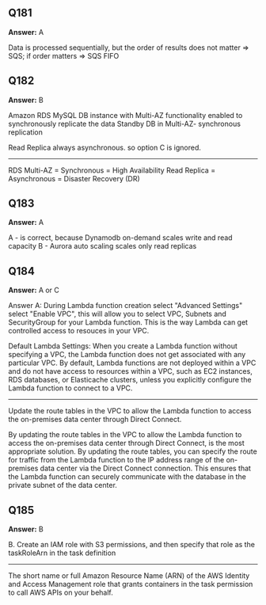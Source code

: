 ## Q181

**Answer:** A

Data is processed sequentially, but the order of results does not matter => SQS; if order matters => SQS FIFO

## Q182

**Answer:** B

Amazon RDS MySQL DB instance with Multi-AZ functionality enabled to synchronously replicate the data
Standby DB in Multi-AZ- synchronous replication

Read Replica always asynchronous. so option C is ignored.

----
RDS Multi-AZ = Synchronous = High Availability
Read Replica = Asynchronous = Disaster Recovery (DR)

## Q183

**Answer:** A

A - is correct, because Dynamodb on-demand scales write and read capacity
B - Aurora auto scaling scales only read replicas

## Q184

**Answer:** A or C

Answer A: During Lambda function creation select "Advanced Settings" select "Enable VPC", this will allow you to select VPC, Subnets and SecurityGroup for your Lambda function. This is the way Lambda can get controlled access to resouces in your VPC.

Default Lambda Settings:
When you create a Lambda function without specifying a VPC, the Lambda function does not get associated with any particular VPC. By default, Lambda functions are not deployed within a VPC and do not have access to resources within a VPC, such as EC2 instances, RDS databases, or Elasticache clusters, unless you explicitly configure the Lambda function to connect to a VPC.

-----
Update the route tables in the VPC to allow the Lambda function to access the on-premises data center through Direct Connect.

By updating the route tables in the VPC to allow the Lambda function to access the on-premises data center through Direct Connect, is the most appropriate solution. By updating the route tables, you can specify the route for traffic from the Lambda function to the IP address range of the on-premises data center via the Direct Connect connection. This ensures that the Lambda function can securely communicate with the database in the private subnet of the data center.

## Q185

**Answer:** B

B. Create an IAM role with S3 permissions, and then specify that role as the taskRoleArn in the task definition

---
The short name or full Amazon Resource Name (ARN) of the AWS Identity and Access Management role that grants containers in the task permission to call AWS APIs on your behalf.